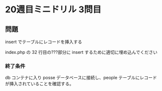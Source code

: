 # 20週目ミニドリル 3問目

## 問題

insert でテーブルにレコードを挿入する

index.php の 32 行目の???部分に insert するために適切に埋め込んでください

### 終了条件

db コンテナに入り posse データベースに接続し、people テーブルにレコードが挿入されていることを確認する。
